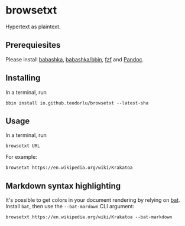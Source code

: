 # browsetxt

Hypertext as plaintext.

## Prerequiesites

Please install [babashka][babashka], [babashka/bbin][bbin], [fzf][fzf] and [Pandoc][pandoc].

[babashka]: https://babashka.org/
[bbin]: https://github.com/babashka/bbin
[fzf]: https://github.com/junegunn/fzf
[pandoc]: https://pandoc.org/

## Installing

In a terminal, run

    bbin install io.github.teodorlu/browsetxt --latest-sha

## Usage

In a terminal, run 

    browsetxt URL

For example:

    browsetxt https://en.wikipedia.org/wiki/Krakatoa

## Markdown syntax highlighting

It's possible to get colors in your document rendering by relying on [bat][bat].
Install `bat`, then use the `--bat-mardown` CLI argument:

    browsetxt https://en.wikipedia.org/wiki/Krakatoa --bat-markdown

[bat]: https://github.com/sharkdp/bat
